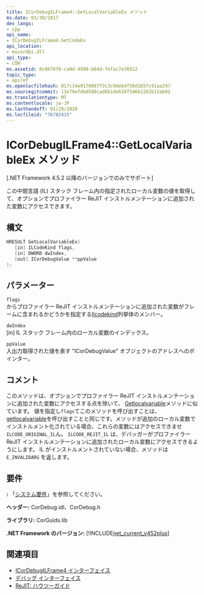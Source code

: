 ```yaml
---
title: ICorDebugILFrame4::GetLocalVariableEx メソッド
ms.date: 03/30/2017
dev_langs:
- cpp
api_name:
- ICorDebugILFrame4.GetCodeEx
api_location:
- mscordbi.dll
api_type:
- COM
ms.assetid: 0c8676f8-ca0d-4998-b64d-fefac7e38912
topic_type:
- apiref
ms.openlocfilehash: 017c14e9170087f3c3c9de64f50d165fc91aa297
ms.sourcegitcommit: 13e79efdbd589cad6b1de634f5d6b1262b12ab01
ms.translationtype: MT
ms.contentlocale: ja-JP
ms.lasthandoff: 01/28/2020
ms.locfileid: "76782415"
---
```

# <a name="icordebugilframe4getlocalvariableex-method"></a>ICorDebugILFrame4::GetLocalVariableEx メソッド
[.NET Framework 4.5.2 以降のバージョンでのみでサポート]  
  
 この中間言語 (IL) スタック フレーム内の指定されたローカル変数の値を取得して、オプションでプロファイラー ReJIT インストルメンテーションに追加された変数にアクセスできます。  
  
## <a name="syntax"></a>構文  
  
```cpp
HRESULT GetLocalVariableEx(  
   [in] ILCodeKind flags,   
   [in] DWORD dwIndex,   
   [out] ICorDebugValue **ppValue  
);  
```  
  
## <a name="parameters"></a>パラメーター  
 `flags`  
 からプロファイラー ReJIT インストルメンテーションに追加された変数がフレームに含まれるかどうかを指定する[Ilcodekind](ilcodekind-enumeration.md)列挙体のメンバー。  
  
 `dwIndex`  
 [in] IL スタック フレーム内のローカル変数のインデックス。  
  
 `ppValue`  
 入出力取得された値を表す "ICorDebugValue" オブジェクトのアドレスへのポインター。  
  
## <a name="remarks"></a>コメント  
 このメソッドは、オプションでプロファイラー ReJIT インストルメンテーションに追加された変数にアクセスする点を除いて、 [Getlocalvariable](icordebugilframe-getlocalvariable-method.md)メソッドに似ています。 値を指定し`flags`てこのメソッドを呼び出すことは、[getlocalvariable](icordebugilframe-getlocalvariable-method.md)を呼び出すことと同じです。メソッドが追加のローカル変数でインストルメント化されている場合、これらの変数にはアクセスできませ`ILCODE_ORIGINAL_IL`ん。 `ILCODE_REJIT_IL` は、デバッガーがプロファイラー ReJIT インストルメンテーションに追加されたローカル変数にアクセスできるようにします。 IL がインストルメントされていない場合、メソッドは `E_INVALIDARG` を返します。  
  
## <a name="requirements"></a>要件  
 **:** 「[システム要件](../../../../docs/framework/get-started/system-requirements.md)」を参照してください。  
  
 **ヘッダー:** CorDebug.idl、CorDebug.h  
  
 **ライブラリ:** CorGuids.lib  
  
 **.NET Framework のバージョン:** [!INCLUDE[net_current_v452plus](../../../../includes/net-current-v452plus-md.md)]  
  
## <a name="see-also"></a>関連項目

- [ICorDebugILFrame4 インターフェイス](icordebugilframe4-interface.md)
- [デバッグ インターフェイス](debugging-interfaces.md)
- [ReJIT: ハウツーガイド](https://docs.microsoft.com/archive/blogs/davbr/rejit-a-how-to-guide)
